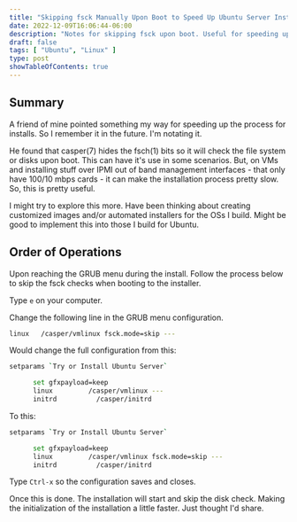 ```yaml
---
title: "Skipping fsck Manually Upon Boot to Speed Up Ubuntu Server Install"
date: 2022-12-09T16:06:44-06:00
description: "Notes for skipping fsck upon boot. Useful for speeding up installs."
draft: false
tags: [ "Ubuntu", "Linux" ]
type: post
showTableOfContents: true
---
```


## Summary

A friend of mine pointed something my way for speeding up the process
for installs. So I remember it in the future. I'm notating it. 

He found that casper(7) hides the fsch(1) bits so it will check the file
system or disks upon boot. This can have it's use in some scenarios.
But, on VMs and installing stuff over IPMI out of band management
interfaces - that only have 100/10 mbps cards - it can make the
installation process pretty slow. So, this is pretty useful.

I might try to explore this more. Have been thinking about creating
customized images and/or automated installers for the OSs I build. Might
be good to implement this into those I build for Ubuntu.

## Order of Operations

Upon reaching the GRUB menu during the install. Follow the process below
to skip the fsck checks when booting to the installer.

Type ```e``` on your computer.

Change the following line in the GRUB menu configuration.

```sh
linux   /casper/vmlinux fsck.mode=skip ---
```

Would change the full configuration from this:

```sh
setparams `Try or Install Ubuntu Server`

      set gfxpayload=keep
      linux         /casper/vmlinux ---
      initrd          /casper/initrd
```

To this:

```sh
setparams `Try or Install Ubuntu Server`

      set gfxpayload=keep
      linux         /casper/vmlinux fsck.mode=skip ---
      initrd          /casper/initrd
```

Type ```Ctrl-x``` so the configuration saves and closes.

Once this is done. The installation will start and skip the disk check.
Making the initialization of the installation a little faster. Just
thought I'd share.

